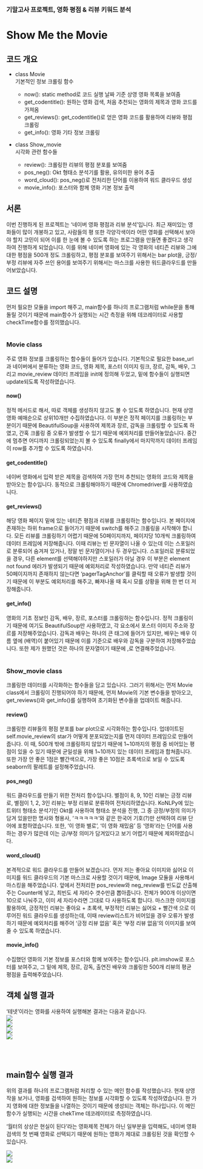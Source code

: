 ### 기말고사 프로젝트, 영화 평점 & 리뷰 키워드 분석
# Show Me the Movie

## 코드 개요
- class Movie  
기본적인 정보 크롤링 함수  
    - now(): static method로 코드 실행 날짜 기준 상영 영화 목록을 보여줌   
    - get_codentitle(): 원하는 영화 검색, 처음 추천되는 영화의 제목과 영화 코드를 가져옴
    - get_reviews(): get_codentitle()로 얻은 영화 코드를 활용하여 리뷰와 평점 크롤링
    - get_info(): 영화 기타 정보 크롤링

- class Show_movie  
시각화 관련 함수들
    - review(): 크롤링한 리뷰의 평점 분포를 보여줌
    - pos_neg(): Okt 형태소 분석기를 활용, 유의미한 용어 추출
    - word_cloud(): pos_neg()로 전처리한 단어를 이용하여 워드 클라우드 생성
    - movie_info(): 포스터와 함께 영화 기본 정보 출력

## 서론
이번 진행하게 된 프로젝트는 ‘네이버 영화 평점과 리뷰 분석’입니다. 최근 재미있는 영화들이 많이 개봉하고 있고, 사람들의 평 또한 각양각색이라 어떤 영화를 선택해서 보아야 할지 고민이 되어 이를 한 눈에 볼 수 있도록 하는 프로그램을 만들면 좋겠다고 생각하여 진행하게 되었습니다. 이를 위해 네이버 영화에 있는 각 영화의 네티즌 리뷰와 그에 대한 평점을 500개 정도 크롤링하고, 평점 분포를 보여주기 위해서는 bar plot을, 긍정/부정 리뷰에 자주 쓰인 용어를 보여주기 위해서는 마스크를 사용한 워드클라우드를 만들어보았습니다.

## 코드 설명

먼저 필요한 모듈을 import 해주고, main함수를 하나의 프로그램처럼 while문을 통해 돌릴 것이기 때문에 main함수가 실행되는 시간 측정을 위해 데코레이터로 사용할 checkTime함수를 정의했습니다.
<br/><br/>

### Movie class
주로 영화 정보를 크롤링하는 함수들이 들어가 있습니다. 기본적으로 필요한 base_url과 네이버에서 분류하는 영화 코드, 영화 제목, 포스터 이미지 링크, 장르, 감독, 배우, 그리고 movie_review 데이터 프레임을 init에 정의해 두었고, 밑에 함수들이 실행되면 update되도록 작성하였습니다.
#### now()
정적 메서드로 해서, 따로 객체를 생성하지 않고도 볼 수 있도록 하였습니다. 현재 상영 영화 예매순으로 상위10개만 수집하였습니다. 이 부분은 정적 페이지를 크롤링하는 부분이기 때문에 BeautifulSoup을 사용하여 제목과 장르, 감독을 크롤링할 수 있도록 하였고, 간혹 크롤링 중 오류가 발생할 수 있기 때문에 예외처리를 만들어놓았습니다. 중간에 멈추면 어디까지 크롤링되었는지 볼 수 있도록 finally에서 마지막까지 데이터 프레임이 row를 추가할 수 있도록 하였습니다.


#### get_codentitle()
네이버 영화에서 입력 받은 제목을 검색하여 가장 먼저 추천되는 영화의 코드와 제목을 받아오는 함수입니다. 동적으로 크롤링해야하기 때문에 Chromedriver를 사용하였습니다. 

#### get_reviews()
해당 영화 페이지 밑에 있는 네티즌 평점과 리뷰를 크롤링하는 함수입니다. 본 페이지에 존재하는 하위 frame으로 들어가기 때문에 switch를 해주고 크롤링을 시작해야 합니다. 모든 리뷰를 크롤링하기 어렵기 때문에 50페이지까지, 페이지당 10개씩 크롤링하여 데이터 프레임에 저장해줍니다. 이때 리뷰는 빈 문자열이 나올 수 있는데 이는 스포일러로 분류되어 숨겨져 있거나, 정말 빈 문자열이거나 두 경우입니다. 스포일러로 분류되었을 경우, 다른 element를 선택해야하지만 스포일러가 아닐 경우 이 부분은 element not found 에러가 발생되기 때문에 예외처리로 작성하였습니다. 만약 네티즌 리뷰가 50페이지까지 존재하지 않는다면 ‘pagerTagAnchor’를 클릭할 때 오류가 발생할 것이기 때문에 이 부분도 예외처리를 해주고, 빠져나올 때 혹시 모를 상황을 위해 한 번 더 저장해줍니다.

 
#### get_info()
영화의 기초 정보인 감독, 배우, 장르, 포스터를 크롤링하는 함수입니다. 정적 크롤링이기 때문에 여기도 BeautifulSoup만 사용하였고, 각 요소에서 포스터 이미지 주소와 장르를 저장해주었습니다. 감독과 배우는 하나의 큰 태그에 들어가 있지만, 배우는 배우 이름 옆에 (배역)이 붙어있기 때문에 이를 기준으로 배우와 감독을 구분하여 저장해주었습니다. 또한 제가 원했던 것은 하나의 문자열이기 때문에 ,로 연결해주었습니다.
<br/><br/>

### Show_movie class
크롤링한 데이터를 시각화하는 함수들을 담고 있습니다. 그러기 위해서는 먼저 Movie class에서 크롤링이 진행되어야 하기 때문에, 먼저 Movie의 기본 변수들을 받아오고, get_reviews()와 get_info()를 실행하여 초기화된 변수들을 업데이트 해줍니다. 

#### review()
크롤링한 리뷰들의 평점 분포를 bar plot으로 시각화하는 함수입니다. 업데이트된 self.movie_review의 star가 어떻게 분포되었는지를 먼저 데이터 프레임으로 만들어 줍니다. 이 때, 500개 밖에 크롤링하지 않았기 때문에 1~10까지의 평점 중 비어있는 평점이 있을 수 있기 때문에 균일성을 위해 1~10까지 있는 데이터 프레임과 합쳐줍니다. 또한 가장 안 좋은 1점은 빨간색으로, 가장 좋은 10점은 초록색으로 보일 수 있도록 seaborn의 팔레트를 설정해주었습니다.

#### pos_neg()
워드 클라우드를 만들기 위한 전처리 함수입니다. 별점이 8, 9, 10인 리뷰는 긍정 리뷰로, 별점이 1, 2, 3인 리뷰는 부정 리뷰로 분류하여 전처리하였습니다. KoNLPy에 있는 트위터 형태소 분석기인 Okt를 사용하여 형태소 분석을 진행, 그 중 긍정/부정의 의미가 담겨 있을만한 명사와 형용사, ‘ㅋㅋㅋㅋㅋ’와 같은 한국어 기호(?)만 선택하여 리뷰 단어에 포함하였습니다. 또한, ‘이 영화 별로’, ‘이 영화 재밌음’ 등 ‘영화’라는 단어를 사용하는 경우가 많은데 이는 긍/부정 의미가 담겨있다고 보기 어렵기 때문에 제외하였습니다. 


#### word_cloud()
본격적으로 워드 클라우드를 만들어 보겠습니다. 먼저 저는 좋아요 이미지와 싫어요 이미지를 워드 클라우드의 기본 마스크로 사용할 것이기 때문에, Image 모듈을 사용해서 마스킹을 해주었습니다. 앞에서 전처리한 pos_review와 neg_review를 빈도값 산출해주는 Counter에 넣고, 최빈도 세 자리수 갯수만큼 뽑아줍니다. 전체가 900개 이상이면 10으로 나눠주고, 이미 세 자리수라면 그대로 다 사용하도록 합니다. 마스크한 이미지를 활용하여, 긍정적인 리뷰는 좋아요 + 초록색, 부정적인 리뷰는 싫어요 + 빨간색 으로 이루어진 워드 클라우드를 생성하는데, 이때 review리스트가 비어있을 경우 오류가 발생하기 때문에 예외처리를 해주어 ‘긍정 리뷰 없음’ 혹은 ‘부정 리뷰 없음’의 이미지를 보여줄 수 있도록 하였습니다. 


#### movie_info()
수집했던 영화의 기본 정보를 포스터와 함께 보여주는 함수입니다. plt.imshow로 포스터를 보여주고, 그 밑에 제목, 장르, 감독, 출연진 배우와 크롤링한 500개 리뷰의 평균 평점을 출력해주었습니다.


## 객체 실행 결과
‘테넷’이라는 영화를 사용하여 실행해본 결과는 다음과 같습니다.  
![](Picture1.png)  
![](Picture2.png)  
![](Picture3.png)  
![](Picture4.png)   

<br/><br>
## main함수 실행 결과
위의 결과를 하나의 프로그램처럼 처리할 수 있는 메인 함수를 작성했습니다. 
현재 상영작을 보거나, 영화를 검색하여 원하는 정보를 시각화할 수 있도록 작성하였습니다. 한 가지 영화에 대한 정보들을 나열하는 것이기 때문에 생성되는 객체는 하나입니다. 이 메인 함수가 실행되는 시간을 chekTime 데코레이터로 측정하였습니다.

‘월터의 상상은 현실이 된다’라는 영화제목 전체가 아닌 일부분을 입력해도, 네이버 영화 검색의 첫 번째 영화로 선택되기 때문에 원하는 영화가 제대로 크롤링된 것을 확인할 수 있습니다. 

![](Picture5.png)    
![](Picture6.png)    






